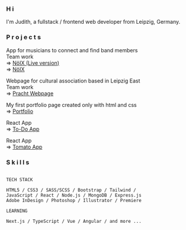 ### H i

I'm Judith, a fullstack / frontend web developer from Leipzig, Germany.


### P r o j e c t s


App for musicians to connect and find band members\
Team work\
=> <a href="https://make.noix.space/" target="_blank">NöIX (Live version)</a>\
=> <a href="https://github.com/noiix" target="_blank">NöIX</a>

Webpage for cultural association based in Leipzig East\
Team work\
=> <a href="https://pracht-ev.net/en/program" target="_blank">Pracht Webpage</a>

My first portfolio page created only with html and css\
=> <a href="https://judithcrasser.github.io/portfolio/" target="_blank">Portfolio</a>

React App\
=> <a href="https://judithcrasser.github.io/to-do-app/" target="_blank">To-Do App</a>

React App\
=> <a href="https://github.com/judithcrasser/tomato-collection-app" target="_blank">Tomato App</a>


### S k i l l s
```

TECH STACK

HTML5 / CSS3 / SASS/SCSS / Bootstrap / Tailwind / 
JavaScript / React / Node.js / MongoDB / Express.js
Adobe InDesign / Photoshop / Illustrator / Premiere

LEARNING

Next.js / TypeScript / Vue / Angular / and more ...

```
